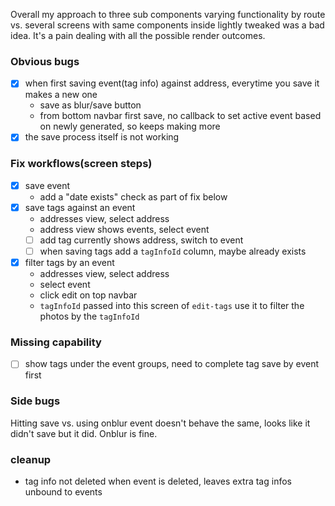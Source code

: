 Overall my approach to three sub components varying functionality by route vs. several screens with same components inside lightly tweaked
was a bad idea. It's a pain dealing with all the possible render outcomes.

### Obvious bugs
- [x] when first saving event(tag info) against address, everytime you save it makes a new one
    - save as blur/save button
    - from bottom navbar first save, no callback to set active event based on newly generated, so keeps making more 
- [x] the save process itself is not working

### Fix workflows(screen steps)
- [x] save event
    - add a "date exists" check as part of fix below
- [x] save tags against an event
    - addresses view, select address
    - address view shows events, select event
    - [ ] add tag currently shows address, switch to event
    - [ ] when saving tags add a `tagInfoId` column, maybe already exists
- [x] filter tags by an event
    - addresses view, select address
    - select event
    - click edit on top navbar
    - `tagInfoId` passed into this screen of `edit-tags` use it to filter the
        photos by the `tagInfoId`

### Missing capability
- [ ] show tags under the event groups, need to complete tag save by event first

### Side bugs
Hitting save vs. using onblur event doesn't behave the same, looks like it didn't save but it did. Onblur is fine.

### cleanup
- tag info not deleted when event is deleted, leaves extra tag infos unbound to events
